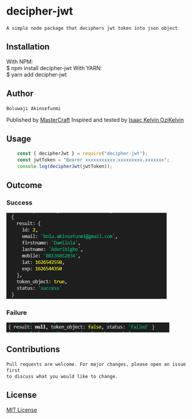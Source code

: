 # decipher-jwt
    A simple node package that deciphers jwt token into json object

## Installation
With NPM: <br>
     $ npm install decipher-jwt
With YARN: <br>
     $ yarn add decipher-jwt

## Author
    Boluwaji Akinsefunmi
Published by [MasterCraft](https://github.com/IAmMasterCraft/)
    Inspired and tested by 
[Isaac Kelvin OziKelvin](https://github.com/ozikelvin)

## Usage
```javascript
    const { decipherJwt } = require("decipher-jwt");
    const jwtToken = "Bearer xxxxxxxxxxx.xxxxxxxxx.xxxxxxx";
    console.log(decipherJwt(jwtToken));
```

## Outcome
### Success
<img src="images/success.png"> <br>
### Failure
<img src="images/failure.png">

## Contributions
    Pull requests are welcome. For major changes, please open an issue first 
    to discuss what you would like to change.

## License
[MIT License](./LICENSE)